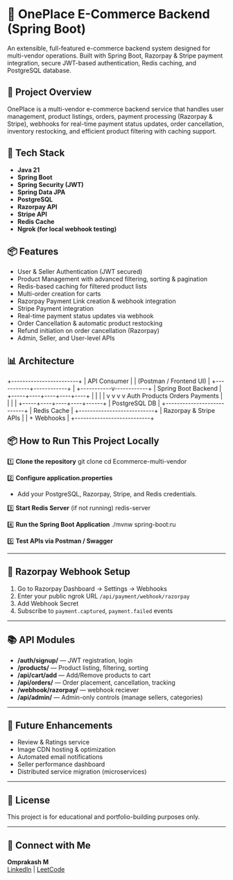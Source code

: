 # 🛒 OnePlace E-Commerce Backend (Spring Boot)

An extensible, full-featured e-commerce backend system designed for multi-vendor operations. Built with Spring Boot, Razorpay & Stripe payment integration, secure JWT-based authentication, Redis caching, and PostgreSQL database.

## 📖 Project Overview

OnePlace is a multi-vendor e-commerce backend service that handles user management, product listings, orders, payment processing (Razorpay & Stripe), webhooks for real-time payment status updates, order cancellation, inventory restocking, and efficient product filtering with caching support.

## 🚀 Tech Stack

- **Java 21**
- **Spring Boot**
- **Spring Security (JWT)**
- **Spring Data JPA**
- **PostgreSQL**
- **Razorpay API**
- **Stripe API**
- **Redis Cache**
- **Ngrok (for local webhook testing)**

## 📦 Features

- User & Seller Authentication (JWT secured)
- Product Management with advanced filtering, sorting & pagination
- Redis-based caching for filtered product lists
- Multi-order creation for carts
- Razorpay Payment Link creation & webhook integration
- Stripe Payment integration
- Real-time payment status updates via webhook
- Order Cancellation & automatic product restocking
- Refund initiation on order cancellation (Razorpay)
- Admin, Seller, and User-level APIs

## 📊 Architecture

+------------------------+
| API Consumer |
| (Postman / Frontend UI) |
+-----------+------------+
|
+-----------v------------+
| Spring Boot Backend |
+-----+----+----+----+----+
| | | |
v v v v
Auth Products Orders Payments
| | | |
+-----+----+----+----+------+
| PostgreSQL DB |
+---------------------------+
| Redis Cache |
+---------------------------+
| Razorpay & Stripe APIs |
| + Webhooks |
+---------------------------+



## 📦 How to Run This Project Locally

1️⃣ **Clone the repository**
git clone <your-github-repo-url>
cd Ecommerce-multi-vendor


2️⃣ **Configure application.properties**
- Add your PostgreSQL, Razorpay, Stripe, and Redis credentials.

3️⃣ **Start Redis Server** (if not running)
redis-server

4️⃣ **Run the Spring Boot Application**
./mvnw spring-boot:ru


5️⃣ **Test APIs via Postman / Swagger**

---

## 📌 Razorpay Webhook Setup

1. Go to Razorpay Dashboard → Settings → Webhooks
2. Enter your public ngrok URL `/api/payment/webhook/razorpay`
3. Add Webhook Secret
4. Subscribe to `payment.captured`, `payment.failed` events

---

## 📚 API Modules

- **/auth/signup/** — JWT registration, login
- **/products/** — Product listing, filtering, sorting
- **/api/cart/add** — Add/Remove products to cart
- **/api/orders/** — Order placement, cancellation, tracking
- **/webhook/razorpay/** — webhook reciever
- **/api/admin/** — Admin-only controls (manage sellers, categories)

---

## 📝 Future Enhancements

- Review & Ratings service
- Image CDN hosting & optimization
- Automated email notifications
- Seller performance dashboard
- Distributed service migration (microservices)

---

## 📎 License

This project is for educational and portfolio-building purposes only.

---

## 🙌 Connect with Me

**Omprakash M**  
[LinkedIn]([https://www.linkedin.com](https://www.linkedin.com/in/omprakash-m-6176b31ba/)) | [LeetCode]([https://github.com](https://leetcode.com/u/OmprakashM24/))

